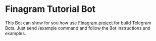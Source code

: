 # Finagram Tutorial Bot
This Bot can show for you how use [Finagram project](https://github.com/finagram/finagram) for build Telegram Bots.
Just send /example command and follow the Bot instructions and examples.